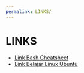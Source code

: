 ```yaml
---
permalink: LINKS/
---
```


# LINKS

* [Link Bash Cheatsheet](https://github.com/RehanSaeed/Bash-Cheat-Sheet)
* [Link Belajar Linux Ubuntu](https://www.youtube.com/watch?v=g10hHk8dFi8&pp=ygUKYmVsYWphciBvcw%3D%3D)

